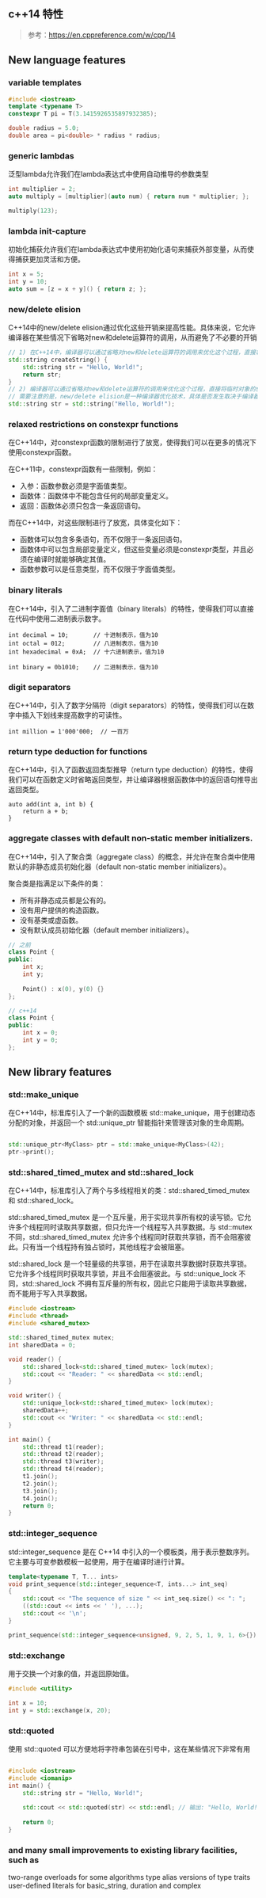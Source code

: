 ## c++14 特性
> 参考：https://en.cppreference.com/w/cpp/14


## New language features
### variable templates
```c++
#include <iostream>
template <typename T>
constexpr T pi = T(3.1415926535897932385);

double radius = 5.0;
double area = pi<double> * radius * radius;
```
### generic lambdas
泛型lambda允许我们在lambda表达式中使用自动推导的参数类型
```c++
int multiplier = 2;
auto multiply = [multiplier](auto num) { return num * multiplier; };

multiply(123);
```
### lambda init-capture
初始化捕获允许我们在lambda表达式中使用初始化语句来捕获外部变量，从而使得捕获更加灵活和方便。
```c++
int x = 5;
int y = 10;
auto sum = [z = x + y]() { return z; };
```

### new/delete elision
C++14中的new/delete elision通过优化这些开销来提高性能。具体来说，它允许编译器在某些情况下省略对new和delete运算符的调用，从而避免了不必要的开销
```c++
// 1) 在C++14中，编译器可以通过省略对new和delete运算符的调用来优化这个过程，直接将局部对象的值复制到函数调用的结果中。
std::string createString() {
    std::string str = "Hello, World!";
    return str;
}
// 2) 编译器可以通过省略对new和delete运算符的调用来优化这个过程，直接将临时对象的值复制到变量str中。
// 需要注意的是，new/delete elision是一种编译器优化技术，具体是否发生取决于编译器的实现。
std::string str = std::string("Hello, World!");

```

### relaxed restrictions on constexpr functions
在C++14中，对constexpr函数的限制进行了放宽，使得我们可以在更多的情况下使用constexpr函数。

在C++11中，constexpr函数有一些限制，例如：
- 入参：函数参数必须是字面值类型。
- 函数体：函数体中不能包含任何的局部变量定义。
- 返回：函数体必须只包含一条返回语句。

而在C++14中，对这些限制进行了放宽，具体变化如下：
- 函数体可以包含多条语句，而不仅限于一条返回语句。
- 函数体中可以包含局部变量定义，但这些变量必须是constexpr类型，并且必须在编译时就能够确定其值。
- 函数参数可以是任意类型，而不仅限于字面值类型。


### binary literals
在C++14中，引入了二进制字面值（binary literals）的特性，使得我们可以直接在代码中使用二进制表示数字。
```
int decimal = 10;       // 十进制表示，值为10
int octal = 012;        // 八进制表示，值为10
int hexadecimal = 0xA;  // 十六进制表示，值为10

int binary = 0b1010;    // 二进制表示，值为10
```
### digit separators
在C++14中，引入了数字分隔符（digit separators）的特性，使得我们可以在数字中插入下划线来提高数字的可读性。
```
int million = 1'000'000;  // 一百万

```
### return type deduction for functions
在C++14中，引入了函数返回类型推导（return type deduction）的特性，使得我们可以在函数定义时省略返回类型，并让编译器根据函数体中的返回语句推导出返回类型。
```
auto add(int a, int b) {
    return a + b;
}

```
### aggregate classes with default non-static member initializers.
在C++14中，引入了聚合类（aggregate class）的概念，并允许在聚合类中使用默认的非静态成员初始化器（default non-static member initializers）。

聚合类是指满足以下条件的类：
- 所有非静态成员都是公有的。
- 没有用户提供的构造函数。
- 没有基类或虚函数。
- 没有默认成员初始化器（default member initializers）。

```c++
// 之前
class Point {
public:
    int x;
    int y;
    
    Point() : x(0), y(0) {}
};

// c++14 
class Point {
public:
    int x = 0;
    int y = 0;
};

```

## New library features
### std::make_unique
在C++14中，标准库引入了一个新的函数模板 std::make_unique，用于创建动态分配的对象，并返回一个 std::unique_ptr 智能指针来管理该对象的生命周期。
```c++

std::unique_ptr<MyClass> ptr = std::make_unique<MyClass>(42);
ptr->print();
```

### std::shared_timed_mutex and std::shared_lock
在C++14中，标准库引入了两个与多线程相关的类：std::shared_timed_mutex 和 std::shared_lock。

std::shared_timed_mutex 是一个互斥量，用于实现共享所有权的读写锁。它允许多个线程同时读取共享数据，但只允许一个线程写入共享数据。与 std::mutex 不同，std::shared_timed_mutex 允许多个线程同时获取共享锁，而不会阻塞彼此。只有当一个线程持有独占锁时，其他线程才会被阻塞。

std::shared_lock 是一个轻量级的共享锁，用于在读取共享数据时获取共享锁。它允许多个线程同时获取共享锁，并且不会阻塞彼此。与 std::unique_lock 不同，std::shared_lock 不拥有互斥量的所有权，因此它只能用于读取共享数据，而不能用于写入共享数据。

```c++
#include <iostream>
#include <thread>
#include <shared_mutex>

std::shared_timed_mutex mutex;
int sharedData = 0;

void reader() {
    std::shared_lock<std::shared_timed_mutex> lock(mutex);
    std::cout << "Reader: " << sharedData << std::endl;
}

void writer() {
    std::unique_lock<std::shared_timed_mutex> lock(mutex);
    sharedData++;
    std::cout << "Writer: " << sharedData << std::endl;
}

int main() {
    std::thread t1(reader);
    std::thread t2(reader);
    std::thread t3(writer);
    std::thread t4(reader);
    t1.join();
    t2.join();
    t3.join();
    t4.join();
    return 0;
}
```

### std::integer_sequence
std::integer_sequence 是在 C++14 中引入的一个模板类，用于表示整数序列。它主要与可变参数模板一起使用，用于在编译时进行计算。
```c++
template<typename T, T... ints>
void print_sequence(std::integer_sequence<T, ints...> int_seq)
{
    std::cout << "The sequence of size " << int_seq.size() << ": ";
    ((std::cout << ints << ' '), ...);
    std::cout << '\n';
}

print_sequence(std::integer_sequence<unsigned, 9, 2, 5, 1, 9, 1, 6>{});
```

### std::exchange
用于交换一个对象的值，并返回原始值。
```c++
#include <utility>

int x = 10;
int y = std::exchange(x, 20);
```

### std::quoted
使用 std::quoted 可以方便地将字符串包装在引号中，这在某些情况下非常有用
```c++

#include <iostream>
#include <iomanip>
int main() {
    std::string str = "Hello, World!";
    
    std::cout << std::quoted(str) << std::endl; // 输出: "Hello, World!"
    
    return 0;
}

```

### and many small improvements to existing library facilities, such as
two-range overloads for some algorithms
type alias versions of type traits
user-defined literals for basic_string, duration and complex



